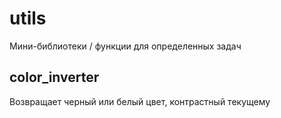 # utils
Мини-библиотеки / функции для определенных задач

## color_inverter
Возвращает черный или белый цвет, контрастный текущему
